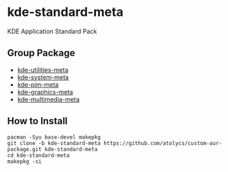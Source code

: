 # kde-standard-meta

KDE Application Standard Pack

## Group Package
- [kde-utilities-meta](https://www.archlinux.jp/packages/?name=kde-utilities-meta)
- [kde-system-meta](https://www.archlinux.jp/packages/?name=kde-system-meta)
- [kde-pim-meta](https://www.archlinux.jp/packages/?name=kde-pim-meta)
- [kde-graphics-meta](https://www.archlinux.jp/packages/?name=kde-graphics-meta)
- [kde-multimedia-meta](https://www.archlinux.jp/packages/?name=kde-multimedia-meta)


## How to Install

```
pacman -Syu base-devel makepkg
git clone -b kde-standard-meta https://github.com/atolycs/custom-aur-package.git kde-standard-meta
cd kde-standard-meta
makepkg -si
```
